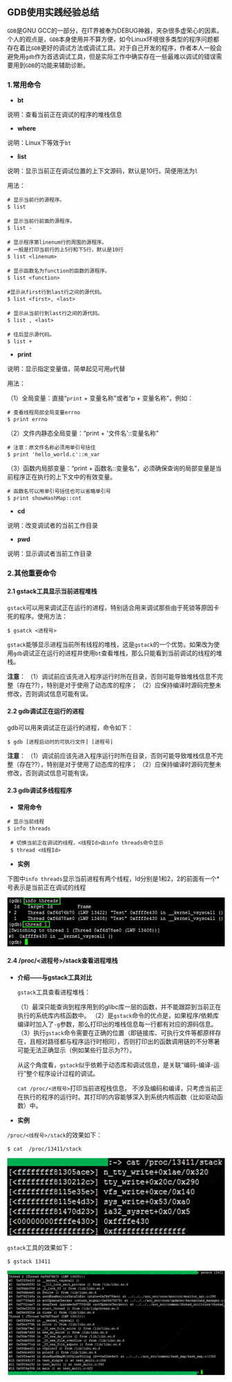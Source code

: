 ## GDB使用实践经验总结

`GDB`是GNU GCC的一部分，在IT界被奉为DEBUG神器，夹杂很多虚荣心的因素。个人的观点是，`GDB`本身使用并不算方便，如今Linux环境很多类型的程序问题都存在着比`GDB`更好的调试方法或调试工具。对于自己开发的程序，作者本人一般会避免用`gdb`作为首选调试工具，但是实际工作中确实存在一些最难以调试的错误需要用到`GDB`的功能来辅助诊断。

### 1.常用命令

* **bt**

说明：查看当前正在调试的程序的堆栈信息

* **where**

说明：Linux下等效于`bt`

* **list**

说明：显示当前正在调试位置的上下文源码，默认是10行。简便用法为`l`

用法：

```sehll
# 显示当前行的源程序。
$ list

# 显示当前行前面的源程序。
$ list -

# 显示程序第linenum行的周围的源程序。
# 一般是打印当前行的上5行和下5行，默认是10行
$ list <linenum>

# 显示函数名为function的函数的源程序。
$ list <function>

#显示从first行到last行之间的源代码。
$ list <first>, <last>

# 显示从当前行到last行之间的源代码。
$ list , <last>

# 往后显示源代码。
$ list +
```

* **print**

说明：显示指定变量值，简单起见可用`p`代替

用法：

（1）全局变量：直接“`print` + 变量名称”或者“p + 变量名称”，例如：

```shell
# 查看线程局部全局变量errno
$ print errno
```

（2）文件内静态全局变量：“print + '文件名'::变量名称”

```shell
# 注意：原文件名称必须用单引号括住
$ print 'hello_world.c'::m_var
```

（3）函数内局部变量：“print + 函数名::变量名”，必须确保查询的局部变量是当前程序正在执行的上下文中的有效变量。

```shell
# 函数名可以用单引号括住也可以省略单引号
$ print showHashMap::cnt
```

* **cd**

说明：改变调试者的当前工作目录

* **pwd**

说明：显示调试者当前工作目录

### 2.其他重要命令

#### 2.1 gstack工具显示当前进程堆栈

`gstack`可以用来调试正在运行的进程，特别适合用来调试那些由于死锁等原因卡死的程序。使用方法：

```shell
$ gsatck <进程号>
```

`gstack`能够显示进程当前所有线程的堆栈，这是`gstack`的一个优势。如果改为使用`gdb`调试正在运行的进程并使用`bt`查看堆栈，那么只能看到当前调试的线程的堆栈。

**注意**：
（1）调试前应该先进入程序运行时所在目录，否则可能导致堆栈信息不完整（存在??），特别是对于使用了动态库的程序；
（2）应保持编译时源码完整未修改，否则调试信息可能有误。

#### 2.2 gdb调试正在运行的进程

gdb可以用来调试正在运行的进程，命令如下：

```shell
$ gdb [进程启动时的可执行文件] [进程号]
```

**注意**：
（1）调试前应该先进入程序运行时所在目录，否则可能导致堆栈信息不完整（存在??），特别是对于使用了动态库的程序；
（2）应保持编译时源码完整未修改，否则调试信息可能有误。

#### 2.3 gdb调试多线程程序

* **常用命令**

```shell
# 显示当前线程
$ info threads

 # 切换当前正在调试的线程，<线程Id>由info threads命令显示
 $ thread <线程Id> 
 ```
 
 * **实例**

下图中`info threads`显示当前进程有两个线程，Id分别是1和2，2的前面有一个*号表示是当前正在调试的线程

![](/assets/c019_010.jpg)
 
 #### 2.4 /proc/<进程号>/stack查看进程堆栈

* **介绍——与gstack工具对比**
  
  `gstack`工具查看进程堆栈：
  
  （1）最深只能查询到程序用到的glibc库一层的函数，并不能跟踪到当前正在执行的系统库内核函数中。
  （2）是`gstack`命令的优点是，如果程序/依赖库编译时加入了`-g`参数，那么打印出的堆栈信息每一行都有对应的源码信息。
  （3）执行`gstack`命令需要在正确的位置（即链接库、可执行文件等都原样存在，且相对路径都与程序运行时相同），否则打印出的函数调用链的不分寒暑可能无法正确显示（例如某些行显示为??）。

  从这个角度看，`gstack`似乎依赖于动态库和调试信息，是关联“编码-编译-运行”整个程序设计过程的调试。
  
   `cat /proc/<进程号>`打印当前进程栈信息， 不涉及编码和编译，只考虑当前正在执行的程序的运行时。其打印的内容能够深入到系统内核函数（比如驱动函数）中。

* **实例**

`/proc/<线程号>/stack`的效果如下：

```shell
$ cat  /proc/13411/stack
```

![](/assets/c019_011.png)

`gstack`工具的效果如下：

```shell
$ gstack 13411
```

![](/assets/c019_012.png)







